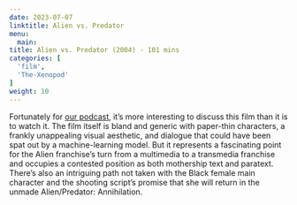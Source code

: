 ```yaml
---
date: 2023-07-07
linktitle: Alien vs. Predator
menu:
  main:
title: Alien vs. Predator (2004) - 101 mins
categories: [
  'film',
  'The-Xenopod'
]
weight: 10
---
```


Fortunately for [our podcast](https://takeonecinema.net/thexenopod/), it’s more interesting to discuss this film than it is to watch it. The film itself is bland and generic with paper-thin characters, a frankly unappealing visual aesthetic, and dialogue that could have been spat out by a machine-learning model. But it represents a fascinating point for the Alien franchise’s turn from a multimedia to a transmedia franchise and occupies a contested position as both mothership text and paratext. There’s also an intriguing path not taken with the Black female main character and the shooting script’s promise that she will return in the unmade Alien/Predator: Annihilation.
